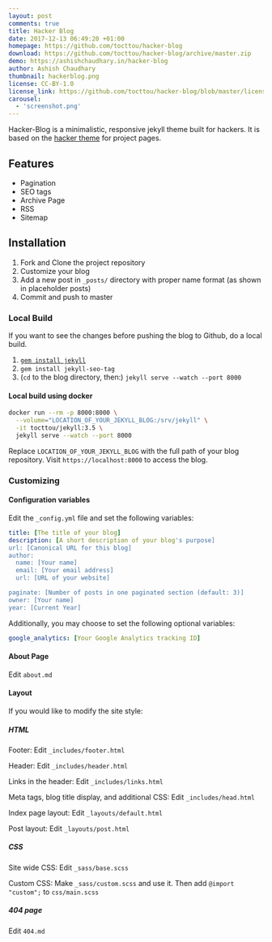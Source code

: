```yaml
---
layout: post
comments: true
title: Hacker Blog
date: 2017-12-13 06:49:20 +01:00
homepage: https://github.com/tocttou/hacker-blog
download: https://github.com/tocttou/hacker-blog/archive/master.zip
demo: https://ashishchaudhary.in/hacker-blog
author: Ashish Chaudhary
thumbnail: hackerblog.png
license: CC-BY-1.0
license_link: https://github.com/tocttou/hacker-blog/blob/master/license.md
carousel:
  - 'screenshot.png'
---
```


Hacker-Blog is a minimalistic, responsive jekyll theme built for hackers. It is based on the [hacker theme](https://github.com/pages-themes/hacker) for project pages.

## Features

* Pagination
* SEO tags
* Archive Page
* RSS
* Sitemap

## Installation

1. Fork and Clone the project repository
2. Customize your blog
3. Add a new post in `_posts/` directory with proper name format (as shown in placeholder posts)
4. Commit and push to master

### Local Build

If you want to see the changes before pushing the blog to Github, do a local build.

1. [`gem install jekyll`](https://jekyllrb.com/docs/installation/#install-with-rubygems)
2. `gem install jekyll-seo-tag`
3. (`cd` to the blog directory, then:) `jekyll serve --watch --port 8000`

#### Local build using docker

```bash
docker run --rm -p 8000:8000 \
  --volume="LOCATION_OF_YOUR_JEKYLL_BLOG:/srv/jekyll" \
  -it tocttou/jekyll:3.5 \
  jekyll serve --watch --port 8000
```

Replace `LOCATION_OF_YOUR_JEKYLL_BLOG` with the full path of your blog repository. Visit `https://localhost:8000` to access the blog.

### Customizing

#### Configuration variables

Edit the `_config.yml` file and set the following variables:

```yml
title: [The title of your blog]
description: [A short description of your blog's purpose]
url: [Canonical URL for this blog]
author:
  name: [Your name]
  email: [Your email address]
  url: [URL of your website]

paginate: [Number of posts in one paginated section (default: 3)]
owner: [Your name]
year: [Current Year]
```

Additionally, you may choose to set the following optional variables:

```yml
google_analytics: [Your Google Analytics tracking ID]
```

#### About Page

Edit `about.md`

#### Layout

If you would like to modify the site style:

##### HTML

Footer: Edit `_includes/footer.html`

Header: Edit `_includes/header.html`

Links in the header: Edit `_includes/links.html`

Meta tags, blog title display, and additional CSS: Edit `_includes/head.html`

Index page layout: Edit `_layouts/default.html`

Post layout: Edit `_layouts/post.html`

##### CSS

Site wide CSS: Edit `_sass/base.scss`

Custom CSS: Make `_sass/custom.scss` and use it. Then add `@import "custom";` to `css/main.scss`

##### 404 page

Edit `404.md`
